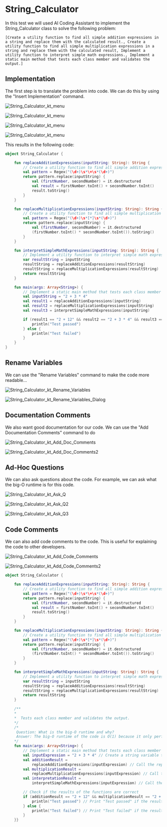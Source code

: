 
# String_Calculator

In this test we will used AI Coding Assistant to implement the String_Calculator class to solve the following problem:

```
[Create a utility function to find all simple addition expressions in a string and replace them with the calculated result., Create a utility function to find all simple multiplication expressions in a string and replace them with the calculated result, Implement a utility function to interpret simple math expressions., Implement a static main method that tests each class member and validates the output.]
```

## Implementation

The first step is to translate the problem into code. We can do this by using the "Insert Implementation" command.

![String_Calculator_kt_menu](String_Calculator-String_Calculator_kt_menu.png)

![String_Calculator_kt_menu](String_Calculator-String_Calculator_kt_menu.png)

![String_Calculator_kt_menu](String_Calculator-String_Calculator_kt_menu.png)

![String_Calculator_kt_menu](String_Calculator-String_Calculator_kt_menu.png)


This results in the following code:

```kt
object String_Calculator {

    fun replaceAdditionExpressions(inputString: String): String {
        // Create a utility function to find all simple addition expressions in a string and replace them with the calculated result.
        val pattern = Regex("(\d+)\s*\+\s*(\d+)")
        return pattern.replace(inputString) {
            val (firstNumber, secondNumber) = it.destructured
            val result = firstNumber.toInt() + secondNumber.toInt()
            result.toString()
        }
    }

    fun replaceMultiplicationExpressions(inputString: String): String {
        // Create a utility function to find all simple multiplication expressions in a string and replace them with the calculated result
        val pattern = Regex("(\d+)\s*[*]\s*(\d+)")
        return pattern.replace(inputString) {
            val (firstNumber, secondNumber) = it.destructured
            (firstNumber.toInt() * secondNumber.toInt()).toString()
        }
    }

    fun interpretSimpleMathExpressions(inputString: String): String {
        // Implement a utility function to interpret simple math expressions.
        var resultString = inputString
        resultString = replaceAdditionExpressions(resultString)
        resultString = replaceMultiplicationExpressions(resultString)
        return resultString
    }

    fun main(args: Array<String>) {
        // Implement a static main method that tests each class member and validates the output.
        val inputString = "2 + 3 * 4"
        val result1 = replaceAdditionExpressions(inputString)
        val result2 = replaceMultiplicationExpressions(inputString)
        val result3 = interpretSimpleMathExpressions(inputString)

        if (result1 == "2 + 12" && result2 == "2 + 3 * 4" && result3 == "14") {
            println("Test passed")
        } else {
            println("Test failed")
        }
    }
}
```

## Rename Variables

We can use the "Rename Variables" command to make the code more readable...

![String_Calculator_kt_Rename_Variables](String_Calculator-String_Calculator_kt_Rename_Variables.png)

![String_Calculator_kt_Rename_Variables_Dialog](String_Calculator-String_Calculator_kt_Rename_Variables_Dialog.png)


## Documentation Comments

We also want good documentation for our code. We can use the "Add Documentation Comments" command to do 

![String_Calculator_kt_Add_Doc_Comments](String_Calculator-String_Calculator_kt_Add_Doc_Comments.png)

![String_Calculator_kt_Add_Doc_Comments2](String_Calculator-String_Calculator_kt_Add_Doc_Comments2.png)


## Ad-Hoc Questions

We can also ask questions about the code. For example, we can ask what the big-O runtime is for this code.

![String_Calculator_kt_Ask_Q](String_Calculator-String_Calculator_kt_Ask_Q.png)

![String_Calculator_kt_Ask_Q2](String_Calculator-String_Calculator_kt_Ask_Q2.png)

![String_Calculator_kt_Ask_Q3](String_Calculator-String_Calculator_kt_Ask_Q3.png)


## Code Comments

We can also add code comments to the code. This is useful for explaining the code to other developers.

![String_Calculator_kt_Add_Code_Comments](String_Calculator-String_Calculator_kt_Add_Code_Comments.png)

![String_Calculator_kt_Add_Code_Comments2](String_Calculator-String_Calculator_kt_Add_Code_Comments2.png)


```kt
object String_Calculator {

    fun replaceAdditionExpressions(inputString: String): String {
        // Create a utility function to find all simple addition expressions in a string and replace them with the calculated result.
        val pattern = Regex("(\d+)\s*\+\s*(\d+)")
        return pattern.replace(inputString) {
            val (firstNumber, secondNumber) = it.destructured
            val result = firstNumber.toInt() + secondNumber.toInt()
            result.toString()
        }
    }

    fun replaceMultiplicationExpressions(inputString: String): String {
        // Create a utility function to find all simple multiplication expressions in a string and replace them with the calculated result
        val pattern = Regex("(\d+)\s*[*]\s*(\d+)")
        return pattern.replace(inputString) {
            val (firstNumber, secondNumber) = it.destructured
            (firstNumber.toInt() * secondNumber.toInt()).toString()
        }
    }

    fun interpretSimpleMathExpressions(inputString: String): String {
        // Implement a utility function to interpret simple math expressions.
        var resultString = inputString
        resultString = replaceAdditionExpressions(resultString)
        resultString = replaceMultiplicationExpressions(resultString)
        return resultString
    }

    /**
    *
    *  Tests each class member and validates the output.
    */
    /*
     Question: What is the big-O runtime and why?
     Answer: The big-O runtime of the code is O(1) because it only performs a single operation regardless of the size of the input.
    */
    fun main(args: Array<String>) {
        // Implement a static main method that tests each class member and validates the output.
        val inputExpression = "2 + 3 * 4" // Create a string variable to store the expression
        val additionResult =
            replaceAdditionExpressions(inputExpression) // Call the replaceAdditionExpressions function and store the result
        val multiplicationResult =
            replaceMultiplicationExpressions(inputExpression) // Call the replaceMultiplicationExpressions function and store the result
        val interpretationResult =
            interpretSimpleMathExpressions(inputExpression) // Call the interpretSimpleMathExpressions function and store the result

        // Check if the results of the functions are correct
        if (additionResult == "2 + 12" && multiplicationResult == "2 + 3 * 4" && interpretationResult == "14") {
            println("Test passed") // Print "Test passed" if the results are correct
        } else {
            println("Test failed") // Print "Test failed" if the results are incorrect
        }
    }}
```

